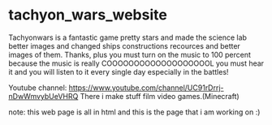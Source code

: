 # tachyon_wars_website

Tachyonwars is a fantastic game pretty stars and made the science lab better images and changed ships constructions recources and better images of them. Thanks,
plus you must turn on the music to 100 percent because the music is really COOOOOOOOOOOOOOOOOOOL you must hear it and you will listen to it every single day especially in the battles!



Youtube channel: https://www.youtube.com/channel/UC91rDrrj-nDwWmvybUeVHRQ
There i make stuff film video games.(Minecraft)


note: this web page is all in html and this is the page that i am working on :)
